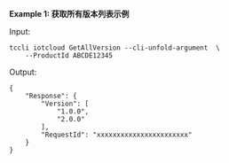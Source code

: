 **Example 1: 获取所有版本列表示例**



Input: 

```
tccli iotcloud GetAllVersion --cli-unfold-argument  \
    --ProductId ABCDE12345
```

Output: 
```
{
    "Response": {
        "Version": [
            "1.0.0",
            "2.0.0"
        ],
        "RequestId": "xxxxxxxxxxxxxxxxxxxxxxx"
    }
}
```

